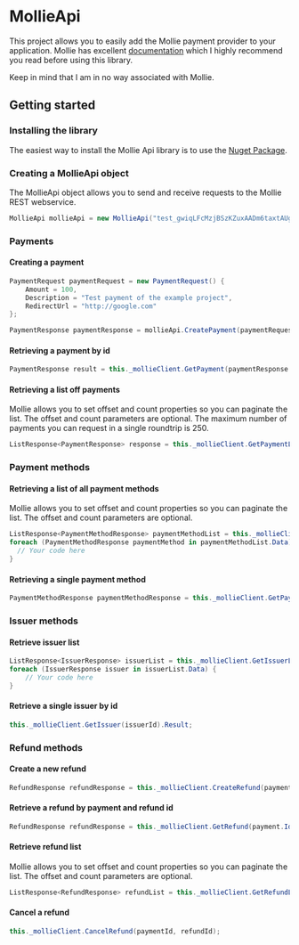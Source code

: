 # MollieApi

This project allows you to easily add the Mollie payment provider to your application. Mollie has excellent [documentation](https://www.mollie.com/nl/docs/overzicht) which I highly recommend you read before using this library. 

Keep in mind that I am in no way associated with Mollie. 

## Getting started

### Installing the library
The easiest way to install the Mollie Api library is to use the [Nuget Package](https://www.nuget.org/packages/Mollie.Api/1.0.0).

### Creating a MollieApi object
The MollieApi object allows you to send and receive requests to the Mollie REST webservice. 
```c#
MollieApi mollieApi = new MollieApi("test_gwiqLFcMzjBSzKZuxAADm6taxtAUgF");
```
### Payments
#### Creating a payment
```c#
PaymentRequest paymentRequest = new PaymentRequest() {
    Amount = 100,
    Description = "Test payment of the example project",
    RedirectUrl = "http://google.com"
};

PaymentResponse paymentResponse = mollieApi.CreatePayment(paymentRequest).Result;
```

#### Retrieving a payment by id
```c#
PaymentResponse result = this._mollieClient.GetPayment(paymentResponse.Id).Result;
```

#### Retrieving a list off payments
Mollie allows you to set offset and count properties so you can paginate the list. The offset and count parameters are optional. The maximum number of payments you can request in a single roundtrip is 250. 
```c#
ListResponse<PaymentResponse> response = this._mollieClient.GetPaymentList(offset, count).Result;
```

### Payment methods
#### Retrieving a list of all payment methods
Mollie allows you to set offset and count properties so you can paginate the list. The offset and count parameters are optional.
```c#
ListResponse<PaymentMethodResponse> paymentMethodList = this._mollieClient.GetPaymentMethodList(offset, count).Result;
foreach (PaymentMethodResponse paymentMethod in paymentMethodList.Data) {
  // Your code here
}
```
#### Retrieving a single payment method
```c#
PaymentMethodResponse paymentMethodResponse = this._mollieClient.GetPaymentMethod(paymentMethod).Result;
```

### Issuer methods
#### Retrieve issuer list
```c#
ListResponse<IssuerResponse> issuerList = this._mollieClient.GetIssuerList().Result;
foreach (IssuerResponse issuer in issuerList.Data) {
    // Your code here
}
```

#### Retrieve a single issuer by id
```c#
this._mollieClient.GetIssuer(issuerId).Result;
```

### Refund methods
#### Create a new refund
```c#
RefundResponse refundResponse = this._mollieClient.CreateRefund(payment.Id, amount).Result;
```

#### Retrieve a refund by payment and refund id
```c#
RefundResponse refundResponse = this._mollieClient.GetRefund(payment.Id, refundResponse.Id).Result;
```

#### Retrieve refund list
Mollie allows you to set offset and count properties so you can paginate the list. The offset and count parameters are optional.
```c#
ListResponse<RefundResponse> refundList = this._mollieClient.GetRefundList(payment.Id, offset, count).Result;
```

#### Cancel a refund
```c#
this._mollieClient.CancelRefund(paymentId, refundId);
```
